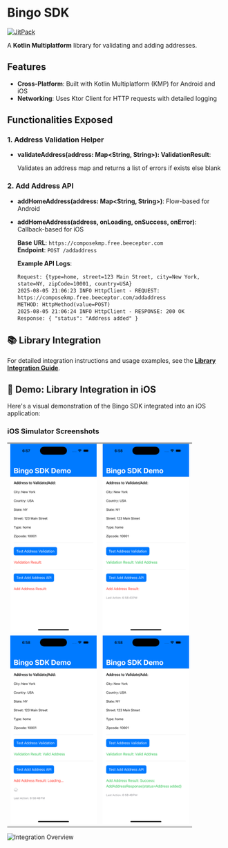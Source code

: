 # Bingo SDK

[![JitPack](https://jitpack.io/v/Asutosh11/Bingo.svg)](https://jitpack.io/#Asutosh11/Bingo)

A **Kotlin Multiplatform** library for validating and adding addresses.

## Features

- **Cross-Platform**: Built with Kotlin Multiplatform (KMP) for Android and iOS
- **Networking**: Uses Ktor Client for HTTP requests with detailed logging

## Functionalities Exposed

### 1. Address Validation Helper

- **validateAddress(address: Map<String, String>): ValidationResult**:

  Validates an address map and returns a list of errors if exists else blank

### 2. Add Address API

- **addHomeAddress(address: Map<String, String>)**: Flow-based for Android
- **addHomeAddress(address, onLoading, onSuccess, onError)**: Callback-based for iOS

  **Base URL**: `https://composekmp.free.beeceptor.com`  
  **Endpoint**: `POST /addaddress`

  **Example API Logs**:
  ```
  Request: {type=home, street=123 Main Street, city=New York, state=NY, zipCode=10001, country=USA}
  2025-08-05 21:06:23 INFO HttpClient - REQUEST: https://composekmp.free.beeceptor.com/addaddress
  METHOD: HttpMethod(value=POST)
  2025-08-05 21:06:24 INFO HttpClient - RESPONSE: 200 OK
  Response: { "status": "Address added" }
  ```



## 📚 Library Integration

For detailed integration instructions and usage examples, see the [**Library Integration Guide**](LIBRARY_INTEGRATION.md).

## 📱 Demo: Library Integration in iOS

Here's a visual demonstration of the Bingo SDK integrated into an iOS application:

### iOS Simulator Screenshots

<table>
  <tr>
    <td><img src="screenshots/Simulator%20Screenshot%20-%20iPhone%2016%20Pro%20-%202025-08-13%20at%2018.57.30.png" width="200"/></td>
    <td><img src="screenshots/Simulator%20Screenshot%20-%20iPhone%2016%20Pro%20-%202025-08-13%20at%2018.58.44.png" width="200"/></td>
  </tr>
  <tr>
    <td><img src="screenshots/Simulator%20Screenshot%20-%20iPhone%2016%20Pro%20-%202025-08-13%20at%2018.58.49.png" width="200"/></td>
    <td><img src="screenshots/Simulator%20Screenshot%20-%20iPhone%2016%20Pro%20-%202025-08-13%20at%2018.58.54.png" width="200"/></td>
  </tr>
</table>

![Integration Overview](screenshots/Screenshot%202025-08-13%20at%207.03.24%20PM.png)